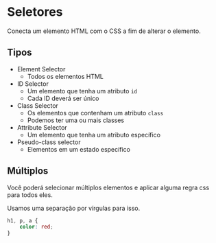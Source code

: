 # Seletores
Conecta um elemento HTML com o CSS a fim de alterar o elemento.

## Tipos
* Element Selector
    - Todos os elementos HTML
* ID Selector
    - Um elemento que tenha um atributo `id`
    - Cada ID deverá ser único
* Class Selector
    - Os elementos que contenham um atributo `class`
    - Podemos ter uma ou mais classes
* Attribute Selector
    - Um elemento que tenha um atributo específico
* Pseudo-class selector
    - Elementos em um estado específico


## Múltiplos
Você poderá selecionar múltiplos elementos e aplicar alguma regra css para todos eles.

Usamos uma separação por vírgulas para isso.

```css
h1, p, a {
    color: red;
}
```
